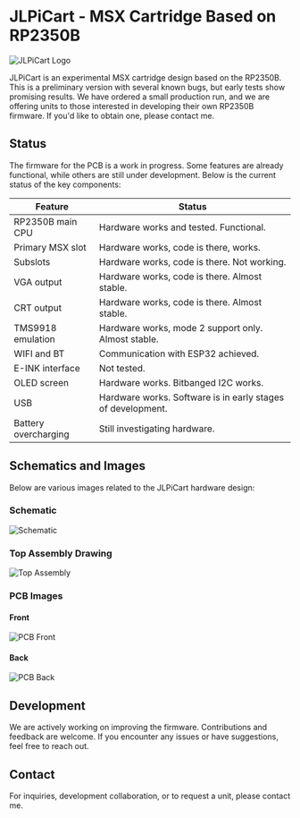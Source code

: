# JLPiCart - MSX Cartridge Based on RP2350B

![JLPiCart Logo](link_to_logo)

JLPiCart is an experimental MSX cartridge design based on the RP2350B. This is a preliminary version with several known bugs, but early tests show promising results. We have ordered a small production run, and we are offering units to those interested in developing their own RP2350B firmware. If you'd like to obtain one, please contact me.

## Status
The firmware for the PCB is a work in progress. Some features are already functional, while others are still under development. Below is the current status of the key components:

| Feature              | Status                                        |
|----------------------|----------------------------------------------|
| RP2350B main CPU    | Hardware works and tested. Functional.       |
| Primary MSX slot    | Hardware works, code is there, works.        |
| Subslots            | Hardware works, code is there. Not working.  |
| VGA output          | Hardware works, code is there. Almost stable.|
| CRT output          | Hardware works, code is there. Almost stable.|
| TMS9918 emulation   | Hardware works, mode 2 support only. Almost stable. |
| WIFI and BT         | Communication with ESP32 achieved.           |
| E-INK interface     | Not tested.                                  |
| OLED screen         | Hardware works. Bitbanged I2C works.         |
| USB                 | Hardware works. Software is in early stages of development. |
| Battery overcharging| Still investigating hardware.                |

## Schematics and Images
Below are various images related to the JLPiCart hardware design:

### Schematic
![Schematic](link_to_schematic)

### Top Assembly Drawing
![Top Assembly](link_to_top_assembly)

### PCB Images
#### Front
![PCB Front](link_to_pcb_front)

#### Back
![PCB Back](link_to_pcb_back)

## Development
We are actively working on improving the firmware. Contributions and feedback are welcome. If you encounter any issues or have suggestions, feel free to reach out.

## Contact
For inquiries, development collaboration, or to request a unit, please contact me.

